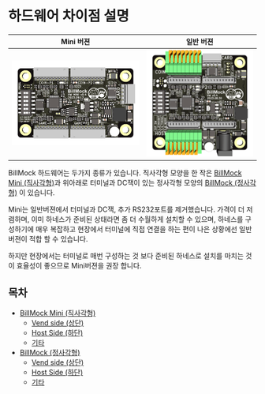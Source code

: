 <!--
SPDX-FileCopyrightText: © 2023 Jinwoo Park (pmnxis@gmail.com)

SPDX-License-Identifier: MIT OR Apache-2.0
-->

# 하드웨어 차이점 설명

| Mini 버젼 | 일반 버젼 |
| ---- | ---- |
| ![mini image](images/pcb_top_mini_0v4.png) | ![normal image](images/pcb_top_0v4.png) |

BillMock 하드웨어는 두가지 종류가 있습니다. 직사각형 모양을 한 작은 [BillMock Mini (직사각형)](./port_04_mini_overview.md)과 위아래로 터미널과 DC잭이 있는 정사각형 모양의 [BillMock (정사각형)](./port_04_overview.md) 이 있습니다.

Mini는 일반버젼에서 터미널과 DC잭, 추가 RS232포트를 제거했습니다. 가격이 더 저렴하며, 이미 하네스가 준비된 상태라면 좀 더 수월하게 설치할 수 있으며, 하네스를 구성하기에 매우 복잡하고 현장에서 터미널에 직접 연결을 하는 편이 나은 상황에선 일반버젼이 적합 할 수 있습니다.

하지만 현장에서는 터미널로 매번 구성하는 것 보다 준비된 하네스로 설치를 마치는 것이 효율성이 좋으므로 Mini버젼을 권장 합니다.

## 목차

- [BillMock Mini (직사각형)](./port_04_mini_overview.md)
    - [Vend side (상단)](./port_04_mini_vend_side.md)
    - [Host Side (하단)](./port_04_mini_host_side.md)
    - [기타](./port_04_mini_etc.md)
- [BillMock (정사각형)](./port_04_overview.md)
    - [Vend side (상단)](./port_vend_side.md)
    - [Host Side (하단)](./port_host_side.md)
    - [기타](./port_etc.md)
